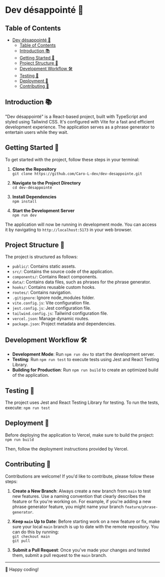 # Dev désappointé 🚀

## Table of Contents

- [Dev désappointé 🚀](#dev-désappointé-)
  - [Table of Contents](#table-of-contents)
  - [Introduction 📚](#introduction-)
  - [Getting Started 🚀](#getting-started-)
  - [Project Structure 📁](#project-structure-)
  - [Development Workflow 🛠️](#development-workflow-️)
  - [Testing 🧪](#testing-)
  - [Deployment 🚀](#deployment-)
  - [Contributing 🤝](#contributing-)

## Introduction 📚

"Dev désappointé" is a React-based project, built with TypeScript and styled using Tailwind CSS. It's configured with Vite for a fast and efficient development experience. The application serves as a phrase generator to entertain users while they wait.

## Getting Started 🚀

To get started with the project, follow these steps in your terminal:

1. **Clone the Repository**  
   `git clone https://github.com/Caro-L-dev/dev-desappointe.git`

2. **Navigate to the Project Directory**  
   `cd dev-désappointé`

3. **Install Dependencies**  
   `npm install`

4. **Start the Development Server**  
   `npm run dev`

The application will now be running in development mode. You can access it by navigating to `http://localhost:5173` in your web browser.

## Project Structure 📁

The project is structured as follows:

- `public/`: Contains static assets.
- `src/`: Contains the source code of the application.
- `components/`: Contains React components.
- `data/`: Contains data files, such as phrases for the phrase generator.
- `hooks/`: Contains reusable custom hooks.
- `routes/`: Contains navigation.
- `.gitignore`: Ignore node_modules folder.
- `vite.config.js`: Vite configuration file.
- `jest.config.js`: Jest configuration file.
- `tailwind.config.js`: Tailwind configuration file.
- `vercel.json`: Manage dynamic routes.
- `package.json`: Project metadata and dependencies.

## Development Workflow 🛠️

- **Development Mode**: Run `npm run dev` to start the development server.
- **Testing**: Run `npm run test` to execute tests using Jest and React Testing Library.
- **Building for Production**: Run `npm run build` to create an optimized build of the application.

## Testing 🧪

The project uses Jest and React Testing Library for testing. To run the tests, execute:
`npm run test`

## Deployment 🚀

Before deploying the application to Vercel, make sure to build the project:  
`npm run build`

Then, follow the deployment instructions provided by Vercel.

## Contributing 🤝

Contributions are welcome! If you'd like to contribute, please follow these steps:

1. **Create a New Branch**: Always create a new branch from `main` to test new features. Use a naming convention that clearly describes the feature or fix you're working on. For example, if you're adding a new phrase generator feature, you might name your branch `feature/phrase-generator`.

2. **Keep `main` Up to Date**: Before starting work on a new feature or fix, make sure your local `main` branch is up to date with the remote repository. You can do this by running:  
   `git checkout main`  
   `git pull`

3. **Submit a Pull Request**: Once you've made your changes and tested them, submit a pull request to the `main` branch.

---

🚀 Happy coding!
